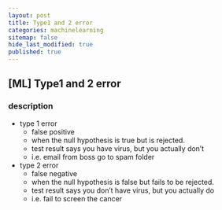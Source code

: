 ```yaml
---
layout: post
title: Type1 and 2 error
categories: machinelearning
sitemap: false
hide_last_modified: true
published: true
---
```

## [ML] Type1 and 2 error

### description

- type 1 error
    - false positive
    - when the null hypothesis is true but is rejected.
    - test result says you have virus, but you actually don’t
    - i.e. email from boss go to spam folder
- type 2 error
    - false negative
    - when the null hypothesis is false but fails to be rejected.
    - test result says you don’t have virus, but you actually do
    - i.e. fail to screen the cancer

